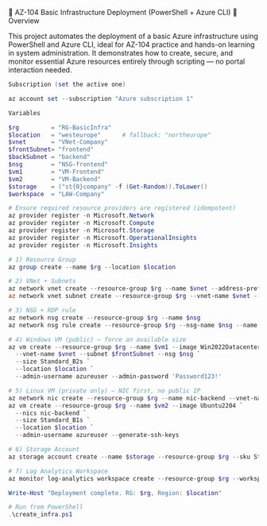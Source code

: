 🧩 AZ-104 Basic Infrastructure Deployment (PowerShell + Azure CLI)
📘 Overview

This project automates the deployment of a basic Azure infrastructure using PowerShell and Azure CLI, ideal for AZ-104 practice and hands-on learning in system administration.
It demonstrates how to create, secure, and monitor essential Azure resources entirely through scripting — no portal interaction needed.

```powershell
Subscription (set the active one)

az account set --subscription "Azure subscription 1"

Variables

$rg         = "RG-BasicInfra"
$location   = "westeurope"      # fallback: "northeurope"
$vnet       = "VNet-Company"
$frontSubnet= "frontend"
$backSubnet = "backend"
$nsg        = "NSG-frontend"
$vm1        = "VM-Frontend"
$vm2        = "VM-Backend"
$storage    = ("st{0}company" -f (Get-Random)).ToLower()
$workspace  = "LAW-Company"

# Ensure required resource providers are registered (idempotent)
az provider register -n Microsoft.Network
az provider register -n Microsoft.Compute
az provider register -n Microsoft.Storage
az provider register -n Microsoft.OperationalInsights
az provider register -n Microsoft.Insights

# 1) Resource Group
az group create --name $rg --location $location

# 2) VNet + Subnets
az network vnet create --resource-group $rg --name $vnet --address-prefix 10.0.0.0/16 --subnet-name $frontSubnet --subnet-prefix 10.0.1.0/24
az network vnet subnet create --resource-group $rg --vnet-name $vnet --name $backSubnet --address-prefix 10.0.2.0/24

# 3) NSG + RDP rule
az network nsg create --resource-group $rg --name $nsg
az network nsg rule create --resource-group $rg --nsg-name $nsg --name Allow-RDP --protocol Tcp --direction Inbound --priority 1000 --source-address-prefix Internet --destination-port-range 3389 --access Allow

# 4) Windows VM (public) — force an available size
az vm create --resource-group $rg --name $vm1 --image Win2022Datacenter `
  --vnet-name $vnet --subnet $frontSubnet --nsg $nsg `
  --size Standard_B2s `
  --location $location `
  --admin-username azureuser --admin-password 'Password123!'

# 5) Linux VM (private only) — NIC first, no public IP
az network nic create --resource-group $rg --name nic-backend --vnet-name $vnet --subnet $backSubnet
az vm create --resource-group $rg --name $vm2 --image Ubuntu2204 `
  --nics nic-backend `
  --size Standard_B1s `
  --location $location `
  --admin-username azureuser --generate-ssh-keys

# 6) Storage Account
az storage account create --name $storage --resource-group $rg --sku Standard_LRS --kind StorageV2 --location $location

# 7) Log Analytics Workspace
az monitor log-analytics workspace create --resource-group $rg --workspace-name $workspace --location $location

Write-Host "Deployment complete. RG: $rg, Region: $location"

```
```powershell
# Run from PowerShell
.\create_infra.ps1
```
